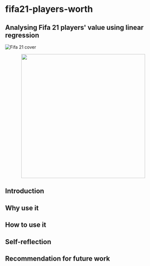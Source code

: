 # fifa21-players-worth

## Analysing Fifa 21 players' value using linear regression <br />
![Fifa 21 cover](https://static.independent.co.uk/s3fs-public/thumbnails/image/2020/07/22/16/screen-shot-2020-07-22-at-16.06.57-0.png?width=1200)
<p align="center">
  <img width="400" height="400" src="https://media.tenor.com/nCfArwGenA0AAAAM/the-rock-raising-eyebrow.gif">
</p>

## Introduction <br />

## Why use it <br />

## How to use it <br />

## Self-reflection <br />

## Recommendation for future work <br />

